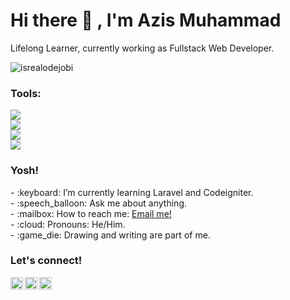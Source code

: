 # <summary><strong>Hi there :wave: , I'm Azis Muhammad</strong></summary>
Lifelong Learner, currently working as Fullstack Web Developer.
<p align="left"> <img src="https://komarev.com/ghpvc/?username=goonesmile&label=Profile%20views&color=0e75b6&style=flat" alt="isrealodejobi" />
</p>

### <summary><strong>Tools:</strong></summary>
<p>
    <img src="https://img.shields.io/badge/Text%20Editor-Visual%20Studio%20Code-blue?&logo=visual%20studio%20code&logoColor=blue" />
    <br>
    <img src ="https://img.shields.io/badge/CodeIgniter-%23EF4223.svg?style=for-the-badge&logo=codeIgniter&logoColor=white" />
    <br>
    <img src = "https://img.shields.io/badge/laravel-%23FF2D20.svg?style=for-the-badge&logo=laravel&logoColor=white"/>
    <br>
    <img src = "https://img.shields.io/badge/jquery-%230769AD.svg?style=for-the-badge&logo=jquery&logoColor=white"/>
</p>

### <summary><strong>Yosh!</strong></summary>
<p>
    - :keyboard: I’m currently learning Laravel and Codeigniter. </br>
    - :speech_balloon: Ask me about anything.</br>
    - :mailbox: How to reach me: <a href="mailto:azizmfadli.04@gmail.com">Email me!</a>  </br>
    - :cloud: Pronouns: He/Him. </br>
    - :game_die: Drawing and writing are part of me. </br>
<p>
 
### <summary><strong>Let's connect!</strong></summary>
<a href="#">
  <img align="left" alt="Goo's Twitter" width="20px" src="https://simpleicons.now.sh/facebook/495f7e" />
</a>
<a href="https://www.instagram.com/https.ziss_/">
  <img align="left" alt="Goo's Instagram" width="20px" src="https://simpleicons.now.sh/instagram/495f7e" />
</a>
<a href="https://yours.com/">
  <img align="left" alt="Goo's Blog" width="20px" src="https://simpleicons.now.sh/blogger/495f7e" />
</a>
<!---
Suminona06/Suminona06 is a ✨ special ✨ repository because its `README.md` (this file) appears on your GitHub profile.
You can click the Preview link to take a look at your changes.
--->
